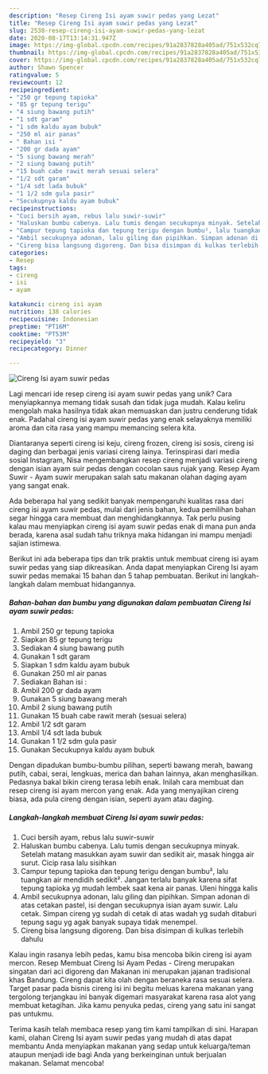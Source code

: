 ```yaml
---
description: "Resep Cireng Isi ayam suwir pedas yang Lezat"
title: "Resep Cireng Isi ayam suwir pedas yang Lezat"
slug: 2538-resep-cireng-isi-ayam-suwir-pedas-yang-lezat
date: 2020-08-17T13:14:31.947Z
image: https://img-global.cpcdn.com/recipes/91a2837828a405ad/751x532cq70/cireng-isi-ayam-suwir-pedas-foto-resep-utama.jpg
thumbnail: https://img-global.cpcdn.com/recipes/91a2837828a405ad/751x532cq70/cireng-isi-ayam-suwir-pedas-foto-resep-utama.jpg
cover: https://img-global.cpcdn.com/recipes/91a2837828a405ad/751x532cq70/cireng-isi-ayam-suwir-pedas-foto-resep-utama.jpg
author: Shawn Spencer
ratingvalue: 5
reviewcount: 12
recipeingredient:
- "250 gr tepung tapioka"
- "85 gr tepung terigu"
- "4 siung bawang putih"
- "1 sdt garam"
- "1 sdm kaldu ayam bubuk"
- "250 ml air panas"
- " Bahan isi "
- "200 gr dada ayam"
- "5 siung bawang merah"
- "2 siung bawang putih"
- "15 buah cabe rawit merah sesuai selera"
- "1/2 sdt garam"
- "1/4 sdt lada bubuk"
- "1 1/2 sdm gula pasir"
- "Secukupnya kaldu ayam bubuk"
recipeinstructions:
- "Cuci bersih ayam, rebus lalu suwir-suwir"
- "Haluskan bumbu cabenya. Lalu tumis dengan secukupnya minyak. Setelah matang masukkan ayam suwir dan sedikit air, masak hingga air surut. Cicip rasa lalu sisihkan"
- "Campur tepung tapioka dan tepung terigu dengan bumbu², lalu tuangkan air mendidih sedikit². Jangan terlalu banyak karena sifat tepung tapioka yg mudah lembek saat kena air panas. Uleni hingga kalis"
- "Ambil secukupnya adonan, lalu giling dan pipihkan. Simpan adonan di atas cetakan pastel, isi dengan secukupnya isian ayam suwir. Lalu cetak. Simpan cireng yg sudah di cetak di atas wadah yg sudah ditaburi tepung sagu yg agak banyak supaya tidak menempel."
- "Cireng bisa langsung digoreng. Dan bisa disimpan di kulkas terlebih dahulu"
categories:
- Resep
tags:
- cireng
- isi
- ayam

katakunci: cireng isi ayam 
nutrition: 138 calories
recipecuisine: Indonesian
preptime: "PT16M"
cooktime: "PT53M"
recipeyield: "3"
recipecategory: Dinner

---
```



![Cireng Isi ayam suwir pedas](https://img-global.cpcdn.com/recipes/91a2837828a405ad/751x532cq70/cireng-isi-ayam-suwir-pedas-foto-resep-utama.jpg)

Lagi mencari ide resep cireng isi ayam suwir pedas yang unik? Cara menyiapkannya memang tidak susah dan tidak juga mudah. Kalau keliru mengolah maka hasilnya tidak akan memuaskan dan justru cenderung tidak enak. Padahal cireng isi ayam suwir pedas yang enak selayaknya memiliki aroma dan cita rasa yang mampu memancing selera kita.

Diantaranya seperti cireng isi keju, cireng frozen, cireng isi sosis, cireng isi daging dan berbagai jenis variasi cireng lainya. Terinspirasi dari media sosial Instagram, Nisa mengembangkan resep cireng menjadi variasi cireng dengan isian ayam suir pedas dengan cocolan saus rujak yang. Resep Ayam Suwir - Ayam suwir merupakan salah satu makanan olahan daging ayam yang sangat enak.

Ada beberapa hal yang sedikit banyak mempengaruhi kualitas rasa dari cireng isi ayam suwir pedas, mulai dari jenis bahan, kedua pemilihan bahan segar hingga cara membuat dan menghidangkannya. Tak perlu pusing kalau mau menyiapkan cireng isi ayam suwir pedas enak di mana pun anda berada, karena asal sudah tahu triknya maka hidangan ini mampu menjadi sajian istimewa.


Berikut ini ada beberapa tips dan trik praktis untuk membuat cireng isi ayam suwir pedas yang siap dikreasikan. Anda dapat menyiapkan Cireng Isi ayam suwir pedas memakai 15 bahan dan 5 tahap pembuatan. Berikut ini langkah-langkah dalam membuat hidangannya.

<!--inarticleads1-->

##### Bahan-bahan dan bumbu yang digunakan dalam pembuatan Cireng Isi ayam suwir pedas:

1. Ambil 250 gr tepung tapioka
1. Siapkan 85 gr tepung terigu
1. Sediakan 4 siung bawang putih
1. Gunakan 1 sdt garam
1. Siapkan 1 sdm kaldu ayam bubuk
1. Gunakan 250 ml air panas
1. Sediakan  Bahan isi :
1. Ambil 200 gr dada ayam
1. Gunakan 5 siung bawang merah
1. Ambil 2 siung bawang putih
1. Gunakan 15 buah cabe rawit merah (sesuai selera)
1. Ambil 1/2 sdt garam
1. Ambil 1/4 sdt lada bubuk
1. Gunakan 1 1/2 sdm gula pasir
1. Gunakan Secukupnya kaldu ayam bubuk


Dengan dipadukan bumbu-bumbu pilihan, seperti bawang merah, bawang putih, cabai, serai, lengkuas, merica dan bahan lainnya, akan menghasilkan. Pedasnya bakal bikin cireng terasa lebih enak. Inilah cara membuat dan resep cireng isi ayam mercon yang enak. Ada yang menyajikan cireng biasa, ada pula cireng dengan isian, seperti ayam atau daging. 

<!--inarticleads2-->

##### Langkah-langkah membuat Cireng Isi ayam suwir pedas:

1. Cuci bersih ayam, rebus lalu suwir-suwir
1. Haluskan bumbu cabenya. Lalu tumis dengan secukupnya minyak. Setelah matang masukkan ayam suwir dan sedikit air, masak hingga air surut. Cicip rasa lalu sisihkan
1. Campur tepung tapioka dan tepung terigu dengan bumbu², lalu tuangkan air mendidih sedikit². Jangan terlalu banyak karena sifat tepung tapioka yg mudah lembek saat kena air panas. Uleni hingga kalis
1. Ambil secukupnya adonan, lalu giling dan pipihkan. Simpan adonan di atas cetakan pastel, isi dengan secukupnya isian ayam suwir. Lalu cetak. Simpan cireng yg sudah di cetak di atas wadah yg sudah ditaburi tepung sagu yg agak banyak supaya tidak menempel.
1. Cireng bisa langsung digoreng. Dan bisa disimpan di kulkas terlebih dahulu


Kalau ingin rasanya lebih pedas, kamu bisa mencoba bikin cireng isi ayam mercon. Resep Membuat Cireng Isi Ayam Pedas - Cireng merupakan singatan dari aci digoreng dan Makanan ini merupakan jajanan tradisional khas Bandung. Cireng dapat kita olah dengan beraneka rasa sesuai selera. Target pasar pada bisnis cireng isi ini begitu meluas karena makanan yang tergolong terjangkau ini banyak digemari masyarakat karena rasa alot yang membuat ketagihan. Jika kamu penyuka pedas, cireng yang satu ini sangat pas untukmu. 

Terima kasih telah membaca resep yang tim kami tampilkan di sini. Harapan kami, olahan Cireng Isi ayam suwir pedas yang mudah di atas dapat membantu Anda menyiapkan makanan yang sedap untuk keluarga/teman ataupun menjadi ide bagi Anda yang berkeinginan untuk berjualan makanan. Selamat mencoba!
